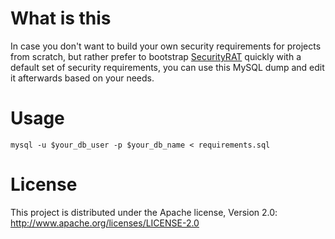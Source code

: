# What is this
In case you don't want to build your own security requirements for projects from scratch, but rather prefer to bootstrap [SecurityRAT](https://github.com/SecurityRAT/SecurityRAT) quickly with a default set of security requirements, you can use this MySQL dump and edit it afterwards based on your needs. 

# Usage
`mysql -u $your_db_user -p $your_db_name < requirements.sql`

# License
This project is distributed under the Apache license, Version 2.0: http://www.apache.org/licenses/LICENSE-2.0
